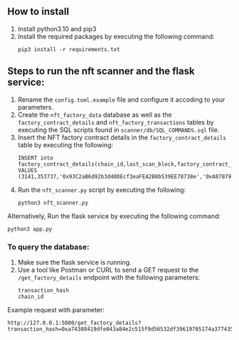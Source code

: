 ## How to install

1. Install python3.10 and pip3
2. Install the required packages by executing the following command:
    ```
    pip3 install -r requirements.txt
    ```

## Steps to run the nft scanner and the flask service:

1. Rename the `config.toml.example` file and configure it accoding to your parameters.
2. Create the `nft_factory_data` database as well as the `factory_contract_details` and `nft_factory_transactions`
   tables by executing the SQL scripts found in `scanner/db/SQL_COMMANDS.sql` file.
3. Insert the NFT factory contract details in the `factory_contract_details` table by executing the following:
    ```
    INSERT into factory_contract_details(chain_id,last_scan_block,factory_contract_address,owner) VALUES (3141,353737,'0x93C2aB6d92b3d40DEcf3eaFEA2B8b539EE78738e','0xA878795d2C93985444f1e2A077FA324d59C759b0');
    ```
4. Run the `nft_scanner.py` script by executing the following:
    ```
    python3 nft_scanner.py
    ```

Alternatively,
Run the flask service by executing the following command:
```
python3 app.py
```

### To query the database:

1. Make sure the flask service is running.
2. Use a tool like Postman or CURL to send a GET request to the `/get_factory_details` endpoint with the following
   parameters:
    ```
    transaction_hash
    chain_id
    ```

Example request with parameter:

```
http://127.0.0.1:5000/get_factory_details?transaction_hash=0xa74308419dfe043a84e2c515f9d56532df39619705174a3774352413e4bb54f8&chain_id=3141
```
